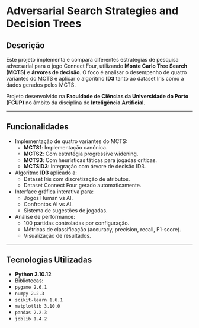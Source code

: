 # Adversarial Search Strategies and Decision Trees

## Descrição
Este projeto implementa e compara diferentes estratégias de pesquisa adversarial para o jogo Connect Four, utilizando **Monte Carlo Tree Search (MCTS)** e **árvores de decisão**. O foco é analisar o desempenho de quatro variantes do MCTS e aplicar o algoritmo **ID3** tanto ao dataset Iris como a dados gerados pelos MCTS.

Projeto desenvolvido na **Faculdade de Ciências da Universidade do Porto (FCUP)** no âmbito da disciplina de **Inteligência Artificial**.

---

## Funcionalidades

- Implementação de quatro variantes do MCTS:
  - **MCTS1**: Implementação canónica.
  - **MCTS2**: Com estratégia progressive widening.
  - **MCTS3**: Com heurísticas táticas para jogadas críticas.
  - **MCTSID3**: Integração com árvore de decisão ID3.
- Algoritmo **ID3** aplicado a:
  - Dataset Iris com discretização de atributos.
  - Dataset Connect Four gerado automaticamente.
- Interface gráfica interativa para:
  - Jogos Human vs AI.
  - Confrontos AI vs AI.
  - Sistema de sugestões de jogadas.
- Análise de performance:
  - 100 partidas controladas por configuração.
  - Métricas de classificação (accuracy, precision, recall, F1-score).
  - Visualização de resultados.

---

## Tecnologias Utilizadas

- **Python 3.10.12**
- Bibliotecas:
 - `pygame 2.6.1`
 - `numpy 2.2.3`
 - `scikit-learn 1.6.1`
 - `matplotlib 3.10.0`
 - `pandas 2.2.3`
 - `joblib 1.4.2`
